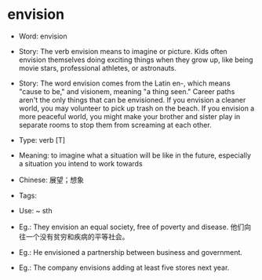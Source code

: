 # envision

- Word: envision
- Story: The verb envision means to imagine or picture. Kids often envision themselves doing exciting things when they grow up, like being movie stars, professional athletes, or astronauts.
- Story: The word envision comes from the Latin en-, which means "cause to be," and visionem, meaning "a thing seen." Career paths aren't the only things that can be envisioned. If you envision a cleaner world, you may volunteer to pick up trash on the beach. If you envision a more peaceful world, you might make your brother and sister play in separate rooms to stop them from screaming at each other.

- Type: verb [T]
- Meaning: to imagine what a situation will be like in the future, especially a situation you intend to work towards
- Chinese: 展望；想象
- Tags: 
- Use: ~ sth
- Eg.: They envision an equal society, free of poverty and disease. 他们向往一个没有贫穷和疾病的平等社会。
- Eg.: He envisioned a partnership between business and government.
- Eg.: The company envisions adding at least five stores next year.

